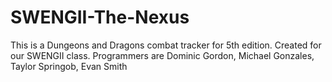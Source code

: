 # SWENGII-The-Nexus
This is a Dungeons and Dragons combat tracker for 5th edition. Created for our SWENGII class. Programmers are Dominic Gordon, Michael Gonzales, Taylor Springob, Evan Smith
